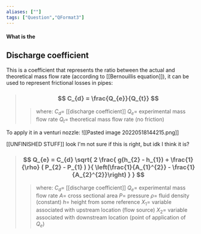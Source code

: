 ```yaml
---
aliases: [""]
tags: ["Question","QFormat3"]
---
```


#### What is the
## Discharge coefficient
This is a coefficient that represents the ratio between the actual and theoretical mass flow rate (according to [[Bernouillis equation]]), it can be used to represent frictional losses in pipes:

> ### $$ C_{d} = \frac{Q_{e}}{Q_{t}} $$ 
>> where:
>> $C_{d}=$ [[discharge coefficient]] 
>> $Q_{e}=$ experimental mass flow rate
>> $Q_{t}=$ theoretical mass flow rate (no friction)

To apply it in a venturi nozzle:
![[Pasted image 20220518144215.png]]

[[UNFINISHED STUFF]] look I'm not sure if this is right, but idk I think it is?

> ### $$ Q_{e} = C_{d} \sqrt{ 2 \frac{ g(h_{2} - h_{1}) + \frac{1}{\rho} ( P_{2} - P_{1} ) }{ \left(\frac{1}{A_{1}^{2}} - \frac{1}{A_{2}^{2}}\right) } } $$ 
>> where:
>> $C_{d}=$ [[discharge coefficient]] 
>> $Q_{e}=$ experimental mass flow rate
>> $A=$ cross sectional area
>> $P=$ pressure
>> $\rho=$ fluid density (constant)
>> $h=$ height from some reference
>> $X_{1}=$ variable associated with upstream location (flow source)
>> $X_{2}=$ variable associated with downstream location (point of application of $Q_{e}$)

